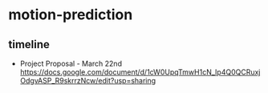 # motion-prediction

## timeline
* Project Proposal - March 22nd \
https://docs.google.com/document/d/1cW0UpqTmwH1cN_Ip4Q0QCRuxjOdgvASP_R9skrrzNcw/edit?usp=sharing


